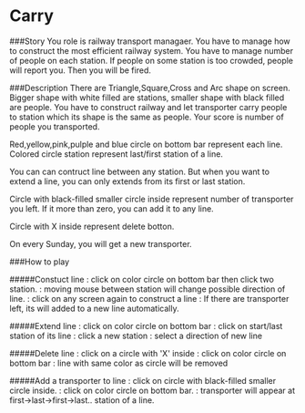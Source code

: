 # Carry

###Story
You role is railway transport managaer. You have to manage how to construct the most efficient railway system.
You have to manage number of people on each station.
If people on some station is too crowded, people will report you.
Then you will be fired.

###Description
There are Triangle,Square,Cross and Arc shape on screen.
Bigger shape with white filled are stations, smaller shape with black filled are people.
You have to construct railway and let transporter carry people to station which its shape is the same as people.
Your score is number of people you transported.

Red,yellow,pink,pulple and blue circle on bottom bar represent each line.
Colored circle station represent last/first station of a line.

You can can contruct line between any station.
But when you want to extend a line, you can only extends from its first or last station.

Circle with black-filled smaller circle inside represent number of transporter you left.
If it more than zero, you can add it to any line.

Circle with X inside represent delete botton.

On every Sunday, you will get a new transporter.

###How to play 

#####Constuct line 
    : click on color circle on bottom bar then click two station.
    : moving mouse between station will change possible direction of line.
    : click on any screen again to construct a line
    : If there are transporter left, its will added to a new line automatically.
    
#####Extend line
    : click on color circle on bottom bar
    : click on start/last station of its line
    : click a new station
    : select a direction of new line
    
#####Delete line
    : click on a circle with 'X' inside
    : click on color circle on bottom bar
    : line with same color as circle will be removed
   
#####Add a transporter to line
    : click on circle with black-filled smaller circle inside.
    : click on color circle on bottom bar.
    : transporter will appear at first->last->first->last.. station of a line.
